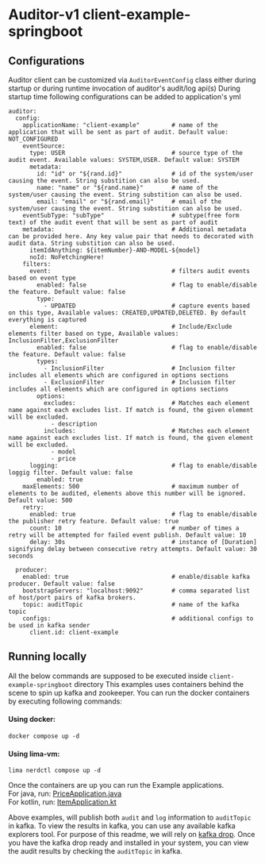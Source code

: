 # Auditor-v1 client-example-springboot

## Configurations
Auditor client can be customized via `AuditorEventConfig` class either during startup or during runtime invocation of auditor's audit/log api(s)
During startup time following configurations can be added to application's yml

```
auditor:
  config:
    applicationName: "client-example"         # name of the application that will be sent as part of audit. Default value: NOT_CONFIGURED
    eventSource:
      type: USER                              # source type of the audit event. Available values: SYSTEM,USER. Default value: SYSTEM
      metadata:
        id: "id" or "${rand.id}"              # id of the system/user causing the event. String substition can also be used.
        name: "name" or "${rand.name}"        # name of the system/user causing the event. String substition can also be used.
        email: "email" or "${rand.email}"     # email of the system/user causing the event. String substition can also be used.
    eventSubType: "subType"                   # subtype(free form text) of the audit event that will be sent as part of audit
    metadata:                                 # Additional metadata can be provided here. Any key value pair that needs to decorated with audit data. String substition can also be used.
      itemIdAnything: ${itemNumber}-AND-MODEL-${model}
      noId: NoFetchingHere!
    filters:
      event:                                  # filters audit events based on event type
        enabled: false                        # flag to enable/disable the feature. Default value: false
        type:
          - UPDATED                           # capture events based on this type, Available values: CREATED,UPDATED,DELETED. By default everything is captured
      element:                                # Include/Exclude elements filter based on type, Available values: InclusionFilter,ExclusionFilter
        enabled: false                        # flag to enable/disable the feature. Default value: false
        types:
          - InclusionFilter                   # Inclusion filter includes all elements which are configured in options sections
          - ExclusionFilter                   # Inclusion filter includes all elements which are configured in options sections
        options:
          excludes:                           # Matches each element name against each excludes list. If match is found, the given element will be excluded.
            - description
          includes:                           # Matches each element name against each excludes list. If match is found, the given element will be excluded.
            - model
            - price
      logging:                                # flag to enable/disable loggig filter. Default value: false
        enabled: true
    maxElements: 500                          # maximum number of elements to be audited, elements above this number will be ignored. Default value: 500
    retry:
      enabled: true                           # flag to enable/disable the publisher retry feature. Default value: true
      count: 10                               # number of times a retry will be attempted for failed event publish. Default value: 10
      delay: 30s                              # instance of [Duration] signifying delay between consecutive retry attempts. Default value: 30 seconds

  producer:
    enabled: true                             # enable/disable kafka producer. Default value: false
    bootstrapServers: "localhost:9092"        # comma separated list of host/port pairs of kafka brokers.
    topic: auditTopic                         # name of the kafka topic
    configs:                                  # additional configs to be used in kafka sender
      client.id: client-example
```

## Running locally
All the below commands are supposed to be executed inside `client-example-springboot` directory
This examples uses containers behind the scene to spin up kafka and zookeeper.
You can run the docker containers by executing following commands:
#### Using docker:
```
docker compose up -d
```
#### Using lima-vm:
```
lima nerdctl compose up -d
```
Once the containers are up you can run the Example applications.<br/>
For java, run: [PriceApplication.java](./src/main/java/fooprice/PriceApplication.java)<br/>
For kotlin, run: [ItemApplication.kt](./src/main/kotlin/foo/ItemApplication.kt)

Above examples, will publish both `audit` and `log` information to `auditTopic` in kafka. To view the results in kafka,
you can use any available kafka explorers tool. For purpose of this readme, we will rely on [kafka drop](https://github.com/obsidiandynamics/kafdrop).
Once you have the kafka drop ready and installed in your system, you can view the audit results by checking the `auditTopic` in kafka.

